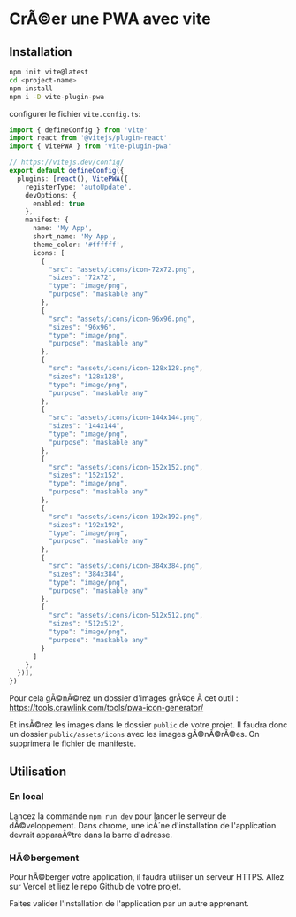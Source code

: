 # CrÃ©er une PWA avec vite

## Installation

```bash
npm init vite@latest
cd <project-name>
npm install
npm i -D vite-plugin-pwa
```

configurer le fichier `vite.config.ts`:

```ts
import { defineConfig } from 'vite'
import react from '@vitejs/plugin-react'
import { VitePWA } from 'vite-plugin-pwa'

// https://vitejs.dev/config/
export default defineConfig({
  plugins: [react(), VitePWA({
    registerType: 'autoUpdate',
    devOptions: {
      enabled: true
    },
    manifest: {
      name: 'My App',
      short_name: 'My App',
      theme_color: '#ffffff',
      icons: [
        {
          "src": "assets/icons/icon-72x72.png",
          "sizes": "72x72",
          "type": "image/png",
          "purpose": "maskable any"
        },
        {
          "src": "assets/icons/icon-96x96.png",
          "sizes": "96x96",
          "type": "image/png",
          "purpose": "maskable any"
        },
        {
          "src": "assets/icons/icon-128x128.png",
          "sizes": "128x128",
          "type": "image/png",
          "purpose": "maskable any"
        },
        {
          "src": "assets/icons/icon-144x144.png",
          "sizes": "144x144",
          "type": "image/png",
          "purpose": "maskable any"
        },
        {
          "src": "assets/icons/icon-152x152.png",
          "sizes": "152x152",
          "type": "image/png",
          "purpose": "maskable any"
        },
        {
          "src": "assets/icons/icon-192x192.png",
          "sizes": "192x192",
          "type": "image/png",
          "purpose": "maskable any"
        },
        {
          "src": "assets/icons/icon-384x384.png",
          "sizes": "384x384",
          "type": "image/png",
          "purpose": "maskable any"
        },
        {
          "src": "assets/icons/icon-512x512.png",
          "sizes": "512x512",
          "type": "image/png",
          "purpose": "maskable any"
        }
      ]
    },
  })],
})
```

Pour cela gÃ©nÃ©rez un dossier d'images grÃ¢ce Ã  cet outil :
https://tools.crawlink.com/tools/pwa-icon-generator/

Et insÃ©rez les images dans le dossier `public` de votre projet.
Il faudra donc un dossier `public/assets/icons` avec les images gÃ©nÃ©rÃ©es.
On supprimera le fichier de manifeste.

## Utilisation

### En local

Lancez la commande `npm run dev` pour lancer le serveur de dÃ©veloppement.
Dans chrome, une icÃ´ne d'installation de l'application devrait apparaÃ®tre dans la barre d'adresse.

### HÃ©bergement

Pour hÃ©berger votre application, il faudra utiliser un serveur HTTPS.
Allez sur Vercel et liez le repo Github de votre projet.

Faites valider l'installation de l'application par un autre apprenant.